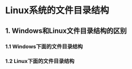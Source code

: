 # Linux系统的文件目录结构

## 1. Windows和Linux文件目录结构的区别

### 1.1 Windows下面的文件目录结构

### 1.2 Linux下面的文件目录结构





